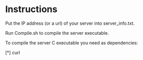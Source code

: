 # Instructions

Put the IP address (or a url) of your server into server_info.txt.

Run Compile.sh to compile the server executable.

To compile the server C executable you need as dependencies:

[*] curl